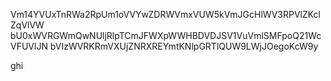 Vm14YVUxTnRWa2RpUm1oVVYwZDRWVmxVUW5kVmJGcHlWV3RPVlZKclZqVlVW
bU0xWVRGWmQwNUljRlpTCmJFWXpWWHBDVDJSV1VuVmlSMFpoQ21WcVFUVlJN
bVIzWVRKRmVXUjZNRXREYmtKNlpGRTlQUW9LWjJOegoKcW9y

ghi